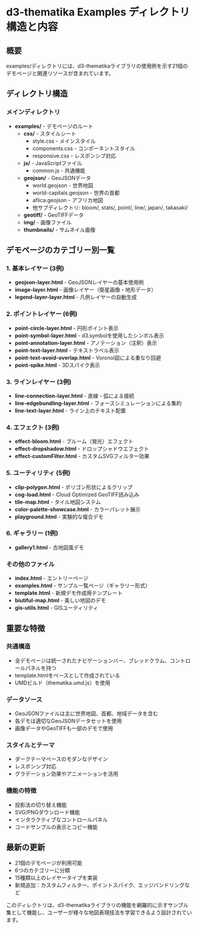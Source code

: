 # d3-thematika Examples ディレクトリ構造と内容

## 概要
examples/ディレクトリには、d3-thematikaライブラリの使用例を示す21個のデモページと関連リソースが含まれています。

## ディレクトリ構造

### メインディレクトリ
- **examples/** - デモページのルート
  - **css/** - スタイルシート
    - style.css - メインスタイル
    - components.css - コンポーネントスタイル
    - responsive.css - レスポンシブ対応
  - **js/** - JavaScriptファイル
    - common.js - 共通機能
  - **geojson/** - GeoJSONデータ
    - world.geojson - 世界地図
    - world-capitals.geojson - 世界の首都
    - aflica.geojson - アフリカ地図
    - 他サブディレクトリ: bloom/, stats/, point/, line/, japan/, takasaki/
  - **geotiff/** - GeoTIFFデータ
  - **img/** - 画像ファイル
  - **thumbnails/** - サムネイル画像

## デモページのカテゴリー別一覧

### 1. 基本レイヤー (3例)
- **geojson-layer.html** - GeoJSONレイヤーの基本使用例
- **image-layer.html** - 画像レイヤー（衛星画像・地形データ）
- **legend-layer-layer.html** - 凡例レイヤーの自動生成

### 2. ポイントレイヤー (6例)
- **point-circle-layer.html** - 円形ポイント表示
- **point-symbol-layer.html** - d3.symbolを使用したシンボル表示
- **point-annotation-layer.html** - アノテーション（注釈）表示
- **point-text-layer.html** - テキストラベル表示
- **point-text-avoid-overlap.html** - Voronoi図による重なり回避
- **point-spike.html** - 3Dスパイク表示

### 3. ラインレイヤー (3例)
- **line-connection-layer.html** - 直線・弧による接続
- **line-edgebundling-layer.html** - フォースシミュレーションによる集約
- **line-text-layer.html** - ライン上のテキスト配置

### 4. エフェクト (3例)
- **effect-bloom.html** - ブルーム（発光）エフェクト
- **effect-dropshadow.html** - ドロップシャドウエフェクト
- **effect-customFilter.html** - カスタムSVGフィルター効果

### 5. ユーティリティ (5例)
- **clip-polygon.html** - ポリゴン形状によるクリップ
- **cog-load.html** - Cloud Optimized GeoTIFF読み込み
- **tile-map.html** - タイル地図システム
- **color-palette-showcase.html** - カラーパレット展示
- **playground.html** - 実験的な複合デモ

### 6. ギャラリー (1例)
- **gallery1.html** - 古地図風デモ

### その他のファイル
- **index.html** - エントリーページ
- **examples.html** - サンプル一覧ページ（ギャラリー形式）
- **template.html** - 新規デモ作成用テンプレート
- **biutiful-map.html** - 美しい地図のデモ
- **gis-utils.html** - GISユーティリティ

## 重要な特徴

### 共通構造
- 全デモページは統一されたナビゲーションバー、ブレッドクラム、コントロールパネルを持つ
- template.htmlをベースとして作成されている
- UMDビルド（thematika.umd.js）を使用

### データソース
- GeoJSONファイルは主に世界地図、首都、地域データを含む
- 各デモは適切なGeoJSONデータセットを使用
- 画像データやGeoTIFFも一部のデモで使用

### スタイルとテーマ
- ダークテーマベースのモダンなデザイン
- レスポンシブ対応
- グラデーション効果やアニメーションを活用

### 機能の特徴
- 投影法の切り替え機能
- SVG/PNGダウンロード機能
- インタラクティブなコントロールパネル
- コードサンプルの表示とコピー機能

## 最新の更新
- 21個のデモページが利用可能
- 6つのカテゴリーに分類
- 15種類以上のレイヤータイプを実装
- 新規追加：カスタムフィルター、ポイントスパイク、エッジバンドリングなど

このディレクトリは、d3-thematikaライブラリの機能を網羅的に示すサンプル集として機能し、ユーザーが様々な地図表現技法を学習できるよう設計されています。